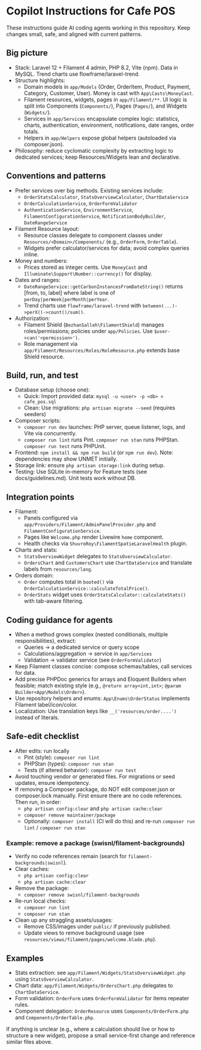 # Copilot Instructions for Cafe POS

These instructions guide AI coding agents working in this repository. Keep changes small, safe, and aligned with current patterns.

## Big picture
- Stack: Laravel 12 + Filament 4 admin, PHP 8.2, Vite (npm). Data in MySQL. Trend charts use flowframe/laravel-trend.
- Structure highlights:
  - Domain models in `app/Models` (Order, OrderItem, Product, Payment, Category, Customer, User). Money is cast with `App\Casts\MoneyCast`.
  - Filament resources, widgets, pages in `app/Filament/**`. UI logic is split into Components (`Components/`), Pages (`Pages/`), and Widgets (`Widgets/`).
  - Services in `app/Services` encapsulate complex logic: statistics, charts, authentication, environment, notifications, date ranges, order totals.
  - Helpers in `app/Helpers` expose global helpers (autoloaded via composer.json).
- Philosophy: reduce cyclomatic complexity by extracting logic to dedicated services; keep Resources/Widgets lean and declarative.

## Conventions and patterns
- Prefer services over big methods. Existing services include:
  - `OrderStatsCalculator`, `StatsOverviewCalculator`, `ChartDataService`
  - `OrderCalculationService`, `OrderFormValidator`
  - `AuthenticationService`, `EnvironmentService`, `FilamentConfigurationService`, `NotificationBodyBuilder`, `DateRangeService`
- Filament Resource layout:
  - Resource classes delegate to component classes under `Resources/<Domain>/Components/` (e.g., `OrderForm`, `OrderTable`).
  - Widgets prefer calculator/services for data; avoid complex queries inline.
- Money and numbers:
  - Prices stored as integer cents. Use `MoneyCast` and `Illuminate\Support\Number::currency()` for display.
- Dates and ranges:
  - `DateRangeService::getCarbonInstancesFromDateString()` returns [from, to, label] where label is one of `perDay|perWeek|perMonth|perYear`.
  - Trend charts use `flowframe/laravel-trend` with `between(...)->perX()->count()/sum()`.
- Authorization:
  - Filament Shield (`BezhanSalleh\FilamentShield`) manages roles/permissions; policies under `app/Policies`. Use `$user->can('<permission>')`.
  - Role management via `app/Filament/Resources/Roles/RoleResource.php` extends base Shield resource.

## Build, run, and test
- Database setup (choose one):
  - Quick: Import provided data: `mysql -u <user> -p <db> < cafe_pos.sql`
  - Clean: Use migrations: `php artisan migrate --seed` (requires seeders)
- Composer scripts:
  - `composer run dev` launches: PHP server, queue listener, logs, and Vite via concurrently.
  - `composer run lint` runs Pint. `composer run stan` runs PHPStan. `composer run test` runs PHPUnit.
- Frontend: `npm install && npm run build` (or `npm run dev`). Note: dependencies may show UNMET initially.
- Storage link: ensure `php artisan storage:link` during setup.
- Testing: Use SQLite in-memory for Feature tests (see docs/guidelines.md). Unit tests work without DB.

## Integration points
- Filament:
  - Panels configured via `app/Providers/Filament/AdminPanelProvider.php` and `FilamentConfigurationService`.
  - Pages like `Welcome.php` render Livewire `home` component.
  - Health checks via `ShuvroRoy\FilamentSpatieLaravelHealth` plugin.
- Charts and stats:
  - `StatsOverviewWidget` delegates to `StatsOverviewCalculator`.
  - `OrdersChart` and `CustomersChart` use `ChartDataService` and translate labels from `resources/lang`.
- Orders domain:
  - `Order` computes total in `booted()` via `OrderCalculationService::calculateTotalPrice()`.
  - `OrderStats` widget uses `OrderStatsCalculator::calculateStats()` with tab-aware filtering.

## Coding guidance for agents
- When a method grows complex (nested conditionals, multiple responsibilities), extract:
  - Queries -> a dedicated service or query scope
  - Calculations/aggregation -> service in `app/Services`
  - Validation -> validator service (see `OrderFormValidator`)
- Keep Filament classes concise: compose schemas/tables, call services for data.
- Add precise PHPDoc generics for arrays and Eloquent Builders when feasible; match existing style (e.g., `@return array<int,int>`; `@param Builder<App\Models\Order>`).
- Use repository helpers and enums: `App\Enums\OrderStatus` implements Filament label/icon/color.
- Localization: Use translation keys like `__('resources/order....')` instead of literals.

## Safe-edit checklist
- After edits: run locally
  - Pint (style): `composer run lint`
  - PHPStan (types): `composer run stan`
  - Tests (if altered behavior): `composer run test`
- Avoid touching vendor or generated files. For migrations or seed updates, ensure idempotency.
- If removing a Composer package, do NOT edit composer.json or composer.lock manually. First ensure there are no code references. Then run, in order:
  - `php artisan config:clear` and `php artisan cache:clear`
  - `composer remove maintainer/package`
  - Optionally: `composer install` (CI will do this) and re-run `composer run lint` / `composer run stan`

### Example: remove a package (swisnl/filament-backgrounds)
- Verify no code references remain (search for `filament-backgrounds|swisnl`).
- Clear caches:
  - `php artisan config:clear`
  - `php artisan cache:clear`
- Remove the package:
  - `composer remove swisnl/filament-backgrounds`
- Re-run local checks:
  - `composer run lint`
  - `composer run stan`
- Clean up any straggling assets/usages:
  - Remove CSS/images under `public/` if previously published.
  - Update views to remove background usage (see `resources/views/filament/pages/welcome.blade.php`).

## Examples
- Stats extraction: see `app/Filament/Widgets/StatsOverviewWidget.php` using `StatsOverviewCalculator`.
- Chart data: `app/Filament/Widgets/OrdersChart.php` delegates to `ChartDataService`.
- Form validation: `OrderForm` uses `OrderFormValidator` for items repeater rules.
- Component delegation: `OrderResource` uses `Components/OrderForm.php` and `Components/OrderTable.php`.

If anything is unclear (e.g., where a calculation should live or how to structure a new widget), propose a small service-first change and reference similar files above.
